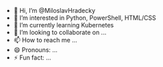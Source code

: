 - 👋 Hi, I’m @MiloslavHradecky
- 👀 I’m interested in Python, PowerShell, HTML/CSS
- 🌱 I’m currently learning Kubernetes
- 💞️ I’m looking to collaborate on ...
- 📫 How to reach me ...
- 😄 Pronouns: ...
- ⚡ Fun fact: ...
